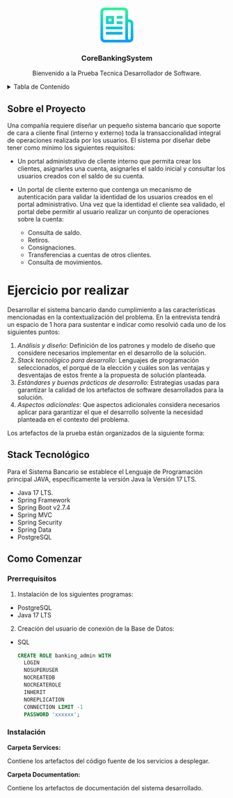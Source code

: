 <!-- PROJECT SHIELDS -->
<!--
*** I'm using markdown "reference style" links for readability.
*** Reference links are enclosed in brackets [ ] instead of parentheses ( ).
*** See the bottom of this document for the declaration of the reference variables
*** for contributors-url, forks-url, etc. This is an optional, concise syntax you may use.
*** https://www.markdownguide.org/basic-syntax/#reference-style-links
-->

<!-- PROJECT LOGO -->
<br />
<div align="center">
  <a href="https://github.com/othneildrew/Best-README-Template">
    <img src="Documentation/images/logo.png" alt="Logo" width="80" height="80">
  </a>
  
   <h3 align="center">CoreBankingSystem</h3>
   <p align="center">
     Bienvenido a la Prueba Tecnica Desarrollador de Software.
   </p>
</div>

<!-- TABLE OF CONTENTS -->
<details>
  <summary>Tabla de Contenido</summary>
  <ol>
    <li>
      <a href="#about-the-project">Sobre el Projecto</a>
      <ul>
        <li><a href="#built-with">Stack Tecnológico</a></li>
      </ul>
    </li>
    <li>
      <a href="#getting-started">Como empezar</a>
      <ul>
        <li><a href="#prerequisites">Prerrequisitos</a></li>
        <li><a href="#installation">Instalación</a></li>
      </ul>
    </li>
    <li><a href="#roadmap">Roadmap</a></li>
  </ol>
</details>

<!-- ABOUT THE PROJECT -->
## Sobre el Proyecto

Una compañía requiere diseñar un pequeño sistema bancario que soporte de cara a cliente final (interno y externo) toda la transaccionalidad integral de operaciones realizada por los usuarios. El sistema por diseñar debe tener como mínimo los siguientes requisitos:

* Un portal administrativo de cliente interno que permita crear los clientes, asignarles una cuenta, asignarles el saldo inicial y consultar los usuarios creados con el saldo de su cuenta.
* Un portal de cliente externo que contenga un mecanismo de autenticación para validar la identidad de los usuarios creados en el portal administrativo. Una vez que la identidad el cliente sea validado, el portal debe permitir al usuario realizar un conjunto de operaciones sobre la cuenta:

  * Consulta de saldo.
  * Retiros.
  * Consignaciones.
  * Transferencias a cuentas de otros clientes.
  * Consulta de movimientos.

# Ejercicio por realizar

Desarrollar el sistema bancario dando cumplimiento a las características mencionadas en la contextualización del problema. En la entrevista tendrá un espacio de 1 hora para sustentar e indicar como resolvió cada uno de los siguientes puntos:

1. _Análisis y diseño_: Definición de los patrones y modelo de diseño que considere necesarios implementar en el desarrollo de la solución.
2. _Stack tecnológico para desarrollo_: Lenguajes de programación seleccionados, el porqué de la elección y cuáles son las ventajas y desventajas de estos frente a la propuesta de solución planteada.
3. _Estándares y buenas prácticas de desarrollo_: Estrategias usadas para garantizar la calidad de los artefactos de software desarrollados para la solución.
4. _Aspectos adicionales_: Que aspectos adicionales considera necesarios aplicar para garantizar el que el desarrollo solvente la necesidad planteada en el contexto del problema.

Los artefactos de la prueba están organizados de la siguiente forma:

<!-- BUILT WITH -->
## Stack Tecnológico

Para el Sistema Bancario se establece el Lenguaje de Programación principal JAVA, específicamente la versión Java la Versión 17 LTS.

* Java 17 LTS.
* Spring Framework
* Spring Boot v2.7.4
* Spring MVC
* Spring Security
* Spring Data
* PostgreSQL

<!-- GETTING STARTED -->
## Como Comenzar

### Prerrequisitos

1. Instalación de los siguientes programas:
  * PostgreSQL
  * Java 17 LTS

2. Creación del usuario de conexión de la Base de Datos:

* SQL
  ```sql
  CREATE ROLE banking_admin WITH
    LOGIN
    NOSUPERUSER
    NOCREATEDB
    NOCREATEROLE
    INHERIT
    NOREPLICATION
    CONNECTION LIMIT -1
    PASSWORD 'xxxxxx';
  ```

### Instalación

**Carpeta Services:** 

Contiene los artefactos del código fuente de los servicios a desplegar.

**Carpeta Documentation:** 

Contiene los artefactos de documentación del sistema desarrollado.


